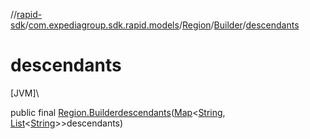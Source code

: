 //[rapid-sdk](../../../../index.md)/[com.expediagroup.sdk.rapid.models](../../index.md)/[Region](../index.md)/[Builder](index.md)/[descendants](descendants.md)

# descendants

[JVM]\

public final [Region.Builder](index.md)[descendants](descendants.md)([Map](https://docs.oracle.com/javase/8/docs/api/java/util/Map.html)&lt;[String](https://docs.oracle.com/javase/8/docs/api/java/lang/String.html), [List](https://docs.oracle.com/javase/8/docs/api/java/util/List.html)&lt;[String](https://docs.oracle.com/javase/8/docs/api/java/lang/String.html)&gt;&gt;descendants)
